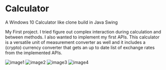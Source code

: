 # Calculator
A Windows 10 Calculator like clone build in Java Swing

My First project. I tried figure out complex interaction during calculation and between methods. I also wanted to implement my first APIs.
This calculator is a versatile unit of measurement converter as well and it includes a (crypto) currency converter 
that gets an up to date list of exchange rates from the implemented APIs.

![image1](https://1drv.ms/u/s!ApnftuisG8kVmyYOliA82agc3fIa.jpg)
![image2](https://1drv.ms/u/s!ApnftuisG8kVmy4slQdLHyTchXb3.jpg)
![image3](https://1drv.ms/u/s!ApnftuisG8kVmy_I55Os0ZZ6tuRT.jpg)
![image4](https://1drv.ms/u/s!ApnftuisG8kVmzADbU5A0MVGE_wz.jpg)

